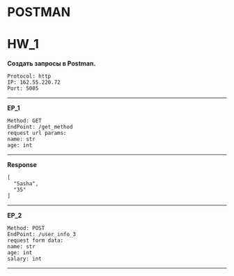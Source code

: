 
 # POSTMAN 
 # HW_1

 **Создать запросы в Postman.**
 
 
    Protocol: http
    IP: 162.55.220.72
    Port: 5005 
----
  **EP_1**
  
    Method: GET
    EndPoint: /get_method
    request url params: 
    name: str
    age: int

----
**Response**

    [
      "Sasha",
      "35"
    ]
----
**EP_2**

    Method: POST
    EndPoint: /user_info_3
    request form data: 
    name: str
    age: int
    salary: int
 ----   
    




          
  
 



 




